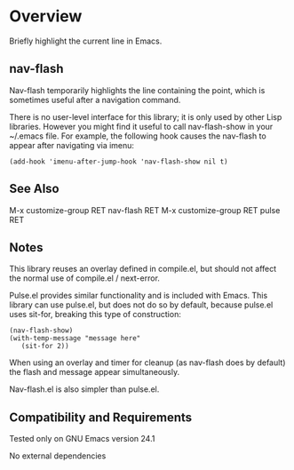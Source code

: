 Overview
========
Briefly highlight the current line in Emacs.

nav-flash
---------
Nav-flash temporarily highlights the line containing the point,
which is sometimes useful after a navigation command.

There is no user-level interface for this library; it is only used
by other Lisp libraries.  However you might find it useful to call
nav-flash-show in your ~/.emacs file.  For example, the following
hook causes the nav-flash to appear after navigating via imenu:

	(add-hook 'imenu-after-jump-hook 'nav-flash-show nil t)

See Also
--------
M-x customize-group RET nav-flash RET
M-x customize-group RET pulse RET

Notes
-----
This library reuses an overlay defined in compile.el, but should
not affect the normal use of compile.el / next-error.

Pulse.el provides similar functionality and is included with
Emacs.  This library can use pulse.el, but does not do so by
default, because pulse.el uses sit-for, breaking this type
of construction:

	(nav-flash-show)
	(with-temp-message "message here"
	   (sit-for 2))

When using an overlay and timer for cleanup (as nav-flash does
by default) the flash and message appear simultaneously.

Nav-flash.el is also simpler than pulse.el.

Compatibility and Requirements
------------------------------
Tested only on GNU Emacs version 24.1

No external dependencies
